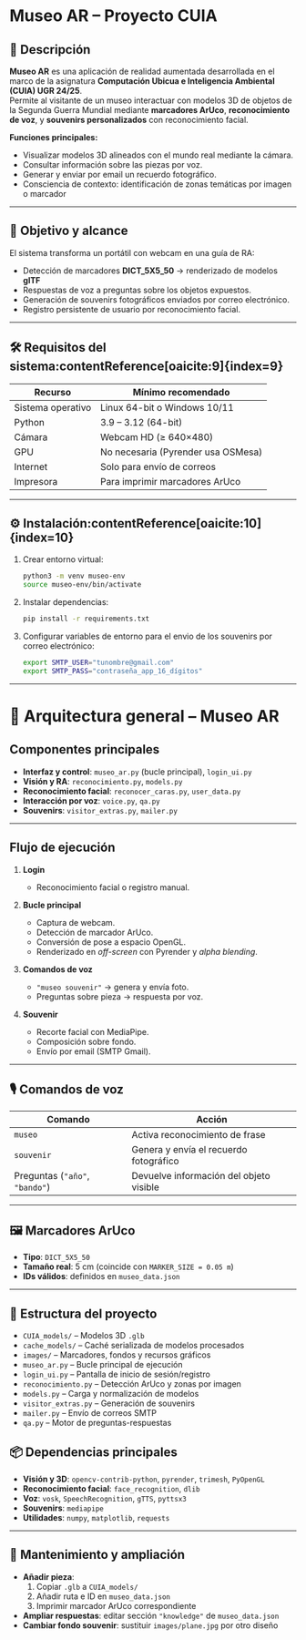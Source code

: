 # Museo AR – Proyecto CUIA

## 📌 Descripción
**Museo AR** es una aplicación de realidad aumentada desarrollada en el marco de la asignatura **Computación Ubicua e Inteligencia Ambiental (CUIA) UGR 24/25**.  
Permite al visitante de un museo interactuar con modelos 3D de objetos de la Segunda Guerra Mundial mediante **marcadores ArUco**, **reconocimiento de voz**, y **souvenirs personalizados** con reconocimiento facial.

**Funciones principales:**
- Visualizar modelos 3D alineados con el mundo real mediante la cámara.
- Consultar información sobre las piezas por voz.
- Generar y enviar por email un recuerdo fotográfico.
- Consciencia de contexto: identificación de zonas temáticas por imagen o marcador

---

## 🎯 Objetivo y alcance
El sistema transforma un portátil con webcam en una guía de RA:
- Detección de marcadores **DICT_5X5_50** → renderizado de modelos **glTF**
- Respuestas de voz a preguntas sobre los objetos expuestos.
- Generación de souvenirs fotográficos enviados por correo electrónico.
- Registro persistente de usuario por reconocimiento facial.

---

## 🛠 Requisitos del sistema:contentReference[oaicite:9]{index=9}
| Recurso            | Mínimo recomendado                       |
|--------------------|------------------------------------------|
| Sistema operativo  | Linux 64-bit o Windows 10/11              |
| Python             | 3.9 – 3.12 (64-bit)                       |
| Cámara             | Webcam HD (≥ 640×480)                     |
| GPU                | No necesaria (Pyrender usa OSMesa)        |
| Internet           | Solo para envío de correos                |
| Impresora          | Para imprimir marcadores ArUco            |

---

## ⚙️ Instalación:contentReference[oaicite:10]{index=10}
1. Crear entorno virtual:
   ```bash
   python3 -m venv museo-env
   source museo-env/bin/activate
2. Instalar dependencias:
   ```bash
   pip install -r requirements.txt
3. Configurar variables de entorno para el envio de los souvenirs por correo electrónico:
   ```bash
   export SMTP_USER="tunombre@gmail.com"
   export SMTP_PASS="contraseña_app_16_dígitos"

---

# 🧩 Arquitectura general – Museo AR

## Componentes principales

- **Interfaz y control**: `museo_ar.py` (bucle principal), `login_ui.py`
- **Visión y RA**: `reconocimiento.py`, `models.py`
- **Reconocimiento facial**: `reconocer_caras.py`, `user_data.py`
- **Interacción por voz**: `voice.py`, `qa.py`
- **Souvenirs**: `visitor_extras.py`, `mailer.py`

---

## Flujo de ejecución

1. **Login**  
   - Reconocimiento facial o registro manual.

2. **Bucle principal**  
   - Captura de webcam.  
   - Detección de marcador ArUco.  
   - Conversión de pose a espacio OpenGL.  
   - Renderizado en *off-screen* con Pyrender y *alpha blending*.

3. **Comandos de voz**  
   - `"museo souvenir"` → genera y envía foto.  
   - Preguntas sobre pieza → respuesta por voz.

4. **Souvenir**  
   - Recorte facial con MediaPipe.  
   - Composición sobre fondo.  
   - Envío por email (SMTP Gmail).

---

## 🎙 Comandos de voz

| Comando                     | Acción                                         |
|-----------------------------|------------------------------------------------|
| `museo`                     | Activa reconocimiento de frase                 |
| `souvenir`                  | Genera y envía el recuerdo fotográfico         |
| Preguntas (`"año"`, `"bando"`) | Devuelve información del objeto visible        |

---

## 🖼 Marcadores ArUco

- **Tipo**: `DICT_5X5_50`
- **Tamaño real**: 5 cm (coincide con `MARKER_SIZE = 0.05 m`)
- **IDs válidos**: definidos en `museo_data.json`

---
## 📂 Estructura del proyecto

- `CUIA_models/` – Modelos 3D `.glb`
- `cache_models/` – Caché serializada de modelos procesados
- `images/` – Marcadores, fondos y recursos gráficos
- `museo_ar.py` – Bucle principal de ejecución
- `login_ui.py` – Pantalla de inicio de sesión/registro
- `reconocimiento.py` – Detección ArUco y zonas por imagen
- `models.py` – Carga y normalización de modelos
- `visitor_extras.py` – Generación de souvenirs
- `mailer.py` – Envío de correos SMTP
- `qa.py` – Motor de preguntas-respuestas



## 📦 Dependencias principales

- **Visión y 3D**: `opencv-contrib-python`, `pyrender`, `trimesh`, `PyOpenGL`
- **Reconocimiento facial**: `face_recognition`, `dlib`
- **Voz**: `vosk`, `SpeechRecognition`, `gTTS`, `pyttsx3`
- **Souvenirs**: `mediapipe`
- **Utilidades**: `numpy`, `matplotlib`, `requests`

---
## 🔧 Mantenimiento y ampliación

- **Añadir pieza**:
  1. Copiar `.glb` a `CUIA_models/`
  2. Añadir ruta e ID en `museo_data.json`
  3. Imprimir marcador ArUco correspondiente
- **Ampliar respuestas**: editar sección `"knowledge"` de `museo_data.json`
- **Cambiar fondo souvenir**: sustituir `images/plane.jpg` por otro diseño

   
